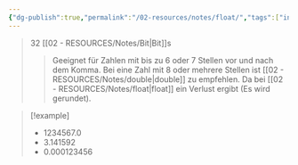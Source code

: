 ```yaml
---
{"dg-publish":true,"permalink":"/02-resources/notes/float/","tags":["informatik/code","speicher"],"noteIcon":"","updated":"2025-09-10T16:33:16.318+02:00"}
---
```


>32 [[02 - RESOURCES/Notes/Bit\|Bit]]s
>>Geeignet für Zahlen mit bis zu 6 oder 7 Stellen vor und nach dem Komma.
>>Bei eine Zahl mit 8 oder mehrere Stellen ist [[02 - RESOURCES/Notes/double\|double]] zu empfehlen. Da bei [[02 - RESOURCES/Notes/float\|float]] ein Verlust ergibt (Es wird gerundet). 


>[!example] 
>- 1234567.0
>- 3.141592
>- 0.000123456